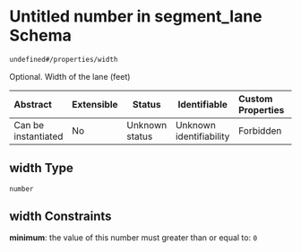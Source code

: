 # Untitled number in segment_lane Schema

```txt
undefined#/properties/width
```

Optional. Width of the lane (feet)


| Abstract            | Extensible | Status         | Identifiable            | Custom Properties | Additional Properties | Access Restrictions | Defined In                                                                              |
| :------------------ | ---------- | -------------- | ----------------------- | :---------------- | --------------------- | ------------------- | --------------------------------------------------------------------------------------- |
| Can be instantiated | No         | Unknown status | Unknown identifiability | Forbidden         | Allowed               | none                | [segment_lane.schema.json\*](../../out/segment_lane.schema.json "open original schema") |

## width Type

`number`

## width Constraints

**minimum**: the value of this number must greater than or equal to: `0`
